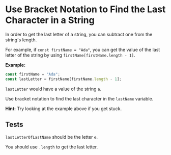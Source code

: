 # Use Bracket Notation to Find the Last Character in a String

In order to get the last letter of a string, you can subtract one from the string's length.

For example, if `const firstName = "Ada"`, you can get the value of the last letter of the string by using `firstName[firstName.length - 1]`.

**Example:**

```javascript
const firstName = "Ada";
const lastLetter = firstName[firstName.length - 1];
```

`lastLetter` would have a value of the string `a`.

Use bracket notation to find the last character in the `lastName` variable.

**Hint:** Try looking at the example above if you get stuck.

## Tests

`lastLetterOfLastName` should be the letter `e`.

You should use `.length` to get the last letter.